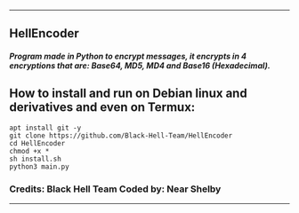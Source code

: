 <hr>
<h2>HellEncoder</h2>
<h5>Program made in Python to encrypt messages, it encrypts in 4 encryptions that are: Base64, MD5, MD4 and Base16 (Hexadecimal).</h5>
<h2>How to install and run on Debian linux and derivatives and even on Termux:</h2>

```
apt install git -y
git clone https://github.com/Black-Hell-Team/HellEncoder
cd HellEncoder
chmod +x *
sh install.sh
python3 main.py
```
<h3>Credits: Black Hell Team
Coded by: Near Shelby</h3>
<hr>
